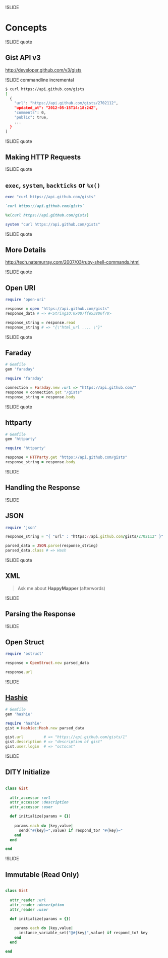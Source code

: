 !SLIDE

# Concepts

!SLIDE quote

## Gist API v3

http://developer.github.com/v3/gists

!SLIDE commandline incremental

```bash
$ curl https://api.github.com/gists
[
  {
    "url": "https://api.github.com/gists/2702112",
    "updated_at": "2012-05-15T14:18:24Z",
    "comments": 0,
    "public": true,
    ...
  }
]
```

!SLIDE quote

## Making HTTP Requests

!SLIDE quote

## `exec`, `system`, `backticks` or `%x()`

```ruby
exec "curl https://api.github.com/gists"

`curl https://api.github.com/gists`

%x(curl https://api.github.com/gists)

system "curl https://api.github.com/gists"
```

!SLIDE quote

## More Details

http://tech.natemurray.com/2007/03/ruby-shell-commands.html

!SLIDE quote

## Open URI

```ruby
require 'open-uri'

response = open "https://api.github.com/gists"
response_data # => #<StringIO:0x007ffe53806f70>

response_string = response.read
response_string # => "{\"html_url .... \"}"
```

!SLIDE quote

## Faraday

```ruby
# Gemfile
gem 'faraday'
```

```ruby
require 'faraday'

connection = Faraday.new :url => "https://api.github.com/"
response = connection.get "/gists"
response_string = response.body
```

!SLIDE quote

## httparty

```ruby
# Gemfile
gem 'httparty'
```

```ruby
require 'httparty'

response = HTTParty.get "https://api.github.com/gists"
response_string = response.body
```

!SLIDE

## Handling the Response

!SLIDE

## JSON

```ruby
require 'json'

response_string = "{ "url" : "https://api.github.com/gists/2702112" }"

parsed_data = JSON.parse(response_string)
parsed_data.class # => Hash
```

!SLIDE quote

## XML

> Ask me about __HappyMapper__ (afterwords)

!SLIDE

## Parsing the Response

!SLIDE

## Open Struct

```ruby
require 'ostruct'

response = OpenStruct.new parsed_data

response.url
```

!SLIDE

## [Hashie](https://github.com/intridea/hashie/tree/1-1-stable)

```ruby
# Gemfile
gem 'hashie'
```

```ruby
require 'hashie'
gist = Hashie::Mash.new parsed_data

gist.url         # => "https://api.github.com/gists/1"
gist.description # => "description of gist"
gist.user.login  # => "octocat"
```

!SLIDE

## DITY Initialize

```ruby

class Gist
  
  attr_accessor :url
  attr_accessor :description
  attr_accessor :user

  def initialize(params = {})
    
    params.each do |key,value|
      send("#{key}=",value) if respond_to? "#{key}="
    end
  end

end

```

!SLIDE

## Immutable (Read Only)

```ruby

class Gist
  
  attr_reader :url
  attr_reader :description
  attr_reader :user

  def initialize(params = {})
    
    params.each do |key,value|
      instance_variable_set("@#{key}",value) if respond_to? key
    end
  end

end

```
